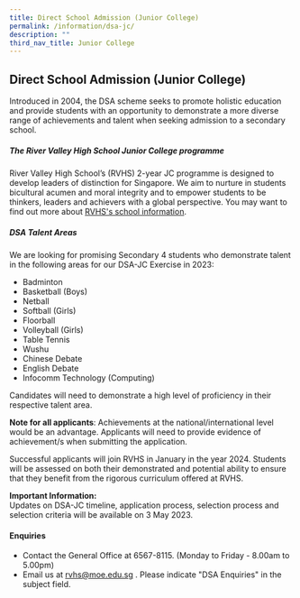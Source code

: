 ```yaml
---
title: Direct School Admission (Junior College)
permalink: /information/dsa-jc/
description: ""
third_nav_title: Junior College
---
```

## Direct School Admission (Junior College)

Introduced in 2004, the DSA scheme seeks to promote holistic education and provide students with an opportunity to demonstrate a more diverse range of achievements and talent when seeking admission to a secondary school.  

##### The River Valley High School Junior College programme&nbsp;

River Valley High School’s (RVHS) 2-year JC programme is designed to develop leaders of distinction for Singapore. We aim to nurture in students bicultural acumen and moral integrity and to empower students to be thinkers, leaders and achievers with a global perspective. You may want to find out more about&nbsp;[RVHS's school information](/about-rv/awcei/).

##### DSA Talent Areas

We are looking for promising Secondary 4 students who demonstrate talent in the following areas for our DSA-JC Exercise in 2023:&nbsp;  

*   Badminton
*   Basketball (Boys)
*   Netball
*   Softball (Girls)
*   Floorball
*   Volleyball (Girls)
*   Table Tennis
*   Wushu
*   Chinese Debate
*   English Debate
*   Infocomm Technology (Computing)

Candidates will need to demonstrate a high level of proficiency in their respective talent area.

**Note for all applicants**: Achievements at the national/international level would be an advantage. Applicants will need to provide evidence of achievement/s when submitting the application.

Successful applicants will join RVHS in January in the year 2024. Students will be assessed on both their demonstrated and potential ability to ensure that they benefit from the rigorous curriculum offered at RVHS.

**Important Information:**<br>
Updates on DSA-JC timeline, application process, selection process and selection criteria will be available on 3 May 2023.

#### Enquiries

*   Contact the General Office at 6567-8115. (Monday to Friday - 8.00am to 5.00pm)
*   Email us at&nbsp;[rvhs@moe.edu.sg](mailto:rvhs@moe.edu.sg)&nbsp;. Please indicate "DSA Enquiries" in the subject field.